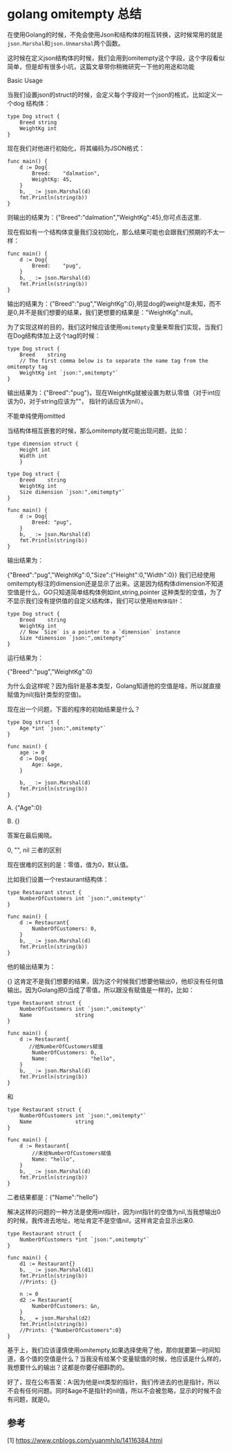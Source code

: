# golang omitempty 总结

在使用Golang的时候，不免会使用Json和结构体的相互转换，这时候常用的就是 `json.Marshal`和`json.Unmarshal`两个函数。

这时候在定义json结构体的时候，我们会用到omitempty这个字段，这个字段看似简单，但是却有很多小坑，这篇文章带你稍微研究一下他的用途和功能

Basic Usage

当我们设置json的struct的时候，会定义每个字段对一个json的格式，比如定义一个dog 结构体：
```golang
type Dog struct {
	Breed string
	WeightKg int
}
```

现在我们对他进行初始化，将其编码为JSON格式：
```golang
func main() {
	d := Dog{
		Breed:    "dalmation",
		WeightKg: 45,
	}
	b, _ := json.Marshal(d)
	fmt.Println(string(b))
}
```
则输出的结果为：{"Breed":"dalmation","WeightKg":45},你可点击这里.

现在假如有一个结构体变量我们没初始化，那么结果可能也会跟我们预期的不太一样：
```golang
func main() {
	d := Dog{
		Breed:    "pug",
	}
	b, _ := json.Marshal(d)
	fmt.Println(string(b))
}
```
输出的结果为：{"Breed":"pug","WeightKg":0},明显dog的weight是未知，而不是0,并不是我们想要的结果，我们更想要的结果是："WeightKg":null。

为了实现这样的目的，我们这时候应该使用`omitempty`变量来帮我们实现，当我们在Dog结构体加上这个tag的时候：
```golang
type Dog struct {
	Breed    string
	// The first comma below is to separate the name tag from the omitempty tag 
	WeightKg int `json:",omitempty"`
}
```
输出结果为：{"Breed":"pug"}。现在WeightKg就被设置为默认零值（对于int应该为0，对于string应该为""， 指针的话应该为nil）。

不能单纯使用omitted

当结构体相互嵌套的时候，那么omitempty就可能出现问题，比如：
```golang
type dimension struct {
	Height int
	Width int
	}

type Dog struct {
	Breed    string
	WeightKg int
	Size dimension `json:",omitempty"`
}

func main() {
	d := Dog{
		Breed: "pug",
	}
	b, _ := json.Marshal(d)
	fmt.Println(string(b))
}
```
输出结果为：

{"Breed":"pug","WeightKg":0,"Size":{"Height":0,"Width":0}}
我们已经使用omitempty标注的dimension还是显示了出来。这是因为结构体dimension不知道空值是什么，GO只知道简单结构体例如int,string,pointer 这种类型的空值，为了不显示我们没有提供值的自定义结构体，我们可以使用`结构体指针`：
```golang
type Dog struct {
	Breed    string
	WeightKg int
	// Now `Size` is a pointer to a `dimension` instance
	Size *dimension `json:",omitempty"`
}
```
运行结果为：

{"Breed":"pug","WeightKg":0}

为什么会这样呢？因为指针是基本类型，Golang知道他的空值是啥，所以就直接赋值为nil(指针类型的空值)。

现在出一个问题，下面的程序的初始结果是什么？
```golang
type Dog struct {
	Age *int `json:",omitempty"`
}

func main() {
	age := 0
	d := Dog{
		Age: &age,
	}

	b, _ := json.Marshal(d)
	fmt.Println(string(b))
}
```
A. {"Age":0}

B. {}

答案在最后揭晓。

0, "", nil 三者的区别

现在很难的区别的是：零值，值为0，默认值。

比如我们设置一个restaurant结构体：
```golang
type Restaurant struct {
	NumberOfCustomers int `json:",omitempty"`
}

func main() {
	d := Restaurant{
		NumberOfCustomers: 0,
	}
	b, _ := json.Marshal(d)
	fmt.Println(string(b))
}
```
他的输出结果为：

{}
这肯定不是我们想要的结果，因为这个时候我们想要他输出0，他却没有任何值输出。因为Golang把0当成了零值，所以跟没有赋值是一样的，比如：
```golang
type Restaurant struct {
	NumberOfCustomers int `json:",omitempty"`
	Name              string
}

func main() {
	d := Restaurant{
	   //给NumberOfCustomers赋值
		NumberOfCustomers: 0,
		Name:              "hello",
	}
	b, _ := json.Marshal(d)
	fmt.Println(string(b))
}
```
和
```golang
type Restaurant struct {
	NumberOfCustomers int `json:",omitempty"`
	Name              string
}

func main() {
	d := Restaurant{
	    //未给NumberOfCustomers赋值
		Name: "hello",
	}
	b, _ := json.Marshal(d)
	fmt.Println(string(b))
}
```
二者结果都是：{"Name":"hello"}

解决这样的问题的一种方法是使用int指针，因为int指针的空值为nil,当我想输出0的时候，我传进去地址，地址肯定不是空值nil，这样肯定会显示出来0.
```golang
type Restaurant struct {
	NumberOfCustomers *int `json:",omitempty"`
}

func main() {
	d1 := Restaurant{}
	b, _ := json.Marshal(d1)
	fmt.Println(string(b))
	//Prints: {}
	
	n := 0
	d2 := Restaurant{
		NumberOfCustomers: &n,
	}
	b, _ = json.Marshal(d2)
	fmt.Println(string(b))
	//Prints: {"NumberOfCustomers":0}
}
```
基于上，我们应该谨慎使用omitempty,如果选择使用了他，那你就要第一时间知道，各个值的空值是什么？当我没有给某个变量赋值的时候，他应该是什么样的，我想要什么的输出？这都是你要仔细斟酌的。

好了，现在公布答案：A:因为他是int类型的指针，我们传进去的也是指针，所以不会有任何问题。同时&age不是指针的nil值，所以不会被忽略，显示的时候不会有问题，就是0。

## 参考
[1] https://www.cnblogs.com/yuanmh/p/14116384.html